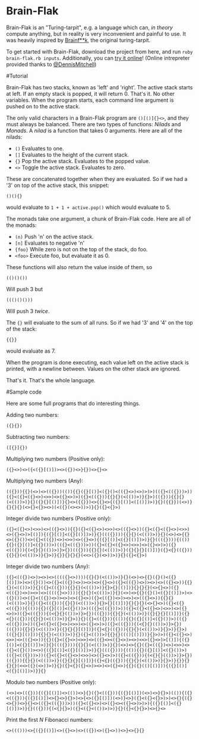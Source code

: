 # Brain-Flak

Brain-Flak is an "Turing-tarpit", e.g. a language which can, *in theory* compute anything, but in reality is very inconvenient and painful to use. It was heavily inspired by [Brainf**k](https://esolangs.org/wiki/Brainfuck), the original turing-tarpit.

To get started with Brain-Flak, download the project from here, and run `ruby brain-flak.rb inputs`. Additionally, you can [try it online](http://brain-flak.tryitonline.net/)! (Online intrepreter provided thanks to [@DennisMitchell](https://github.com/DennisMitchell))

#Tutorial

Brain-Flak has two stacks, known as 'left' and 'right'. The active stack starts at left. If an empty stack is popped, it will return 0. That's it. No other variables. When the program starts, each command line argument is pushed on to the active stack.

The only valid characters in a Brain-Flak program are `()[()]{}<>`, and they must always be balanced. There are two types of functions: *Nilads* and *Monads*. A *nilad* is a function that takes 0 arguments. Here are all of the nilads:

 - `()` Evaluates to one.
 - `[]` Evaluates to the height of the current stack.
 - `{}` Pop the active stack. Evaluates to the popped value.
 - `<>` Toggle the active stack. Evaluates to zero.

These are concatenated together when they are evaluated. So if we had a '3' on top of the active stack, this snippet:

    ()(){}
  
would evaluate to `1 + 1 + active.pop()` which would evaluate to 5.

The monads take one argument, a chunk of Brain-Flak code. Here are all of the monads:

 - `(n)` Push 'n' on the active stack.
 - `[n]` Evaluates to negative 'n'
 - `{foo}` While zero is not on the top of the stack, do foo.
 - `<foo>` Execute foo, but evaluate it as 0.

These functions will also return the value inside of them, so

    (()()())

Will push 3 but

    ((()()()))

Will push 3 *twice*.

The `{}` will evaluate to the sum of all runs.  So if we had '3' and '4' on the top of the stack:

    {{}}

would evaluate as 7.

When the program is done executing, each value left on the active stack is printed, with a newline between. Values on the other stack are ignored.

That's it. That's the whole language. 

#Sample code

Here are some full programs that do interesting things.

Adding two numbers:

    ({}{})

Subtracting two numbers:

    ([{}]{})

Multiplying two numbers (Positive only):

    ({}<>)<>({<({}[()])><>({})<>}{})<>{}<>

Multiplying two numbers (Any):

    (({})){{}(<>)<>(({}))(()){{}({}[()]<({}()<(({}<>)<>)>)>)(({}<(({}))>))({}<({}<({}<>)<>>)<>({}<>)>)({}<(({})){{}{}(<(())>)}{}>)(({})){{}{}(<(())>)}{}({}{}[()])}{}<>({{}})<>{{}<>{({}[()]<([()])>)}{}({{}})(<>)}{}{}{}(<>{}<{}><>)(<({}(<><>))>)}{}({}<{}>)

Integer divide two numbers (Positive only):

    ({}<({}<>)<>>)<>(({}<>)){{}({}<({}<>)<>>)<>(({}<>))({}<({}<({}<>)<>>)<>({}<>)>[()]){({}[()]<({}[()])>)}{}((({}))){{}{}(<(())>)}{}(<>)<>{{}<>({}())<>({}<(({})<>)<>>)<>({}<>){({}[()]<({}[()])>)}{}((({}))){(()){{}({}[()]<({}())>)(({}<(({}))>))({}<({}<({}<>)<>>)<>({}<>)>)({}<(({})){(<{}{}(())>)}>{})(({})){{}{}(<(())>)}({}{}{}[()])}({}<{}(({})){{}{}(<(())>)}{}>)}{}}{}{}{}(<<>({}(<>))>)}{}({}<{}>)

Integer divide two numbers (Any):

    ({}<(({})<>)><>)<>(((({}<>)))){{}{}(<(())>)}{}(<>)<>{{}({}()<({}[()])>)<>({}())<>({}<(({})<>)><>)<>({}<>)({}<(({})<>)><>)<>(({}<>)){{}{}(<(())>)}{}({}<(({})){{}{}(<(())>)}{}>{}[()])}{}{}{}(<>{}<>)({}<(({})<>)><>)<>(((({}<>)))){{}{}(<(())>)}{}(<>)<>{{}({}()<({}[()])>)<>({}())<>({}<(({})<>)><>)<>({}<>)({}<(({})<>)><>)<>(({}<>)){{}{}(<(())>)}{}({}<(({})){{}{}(<(())>)}{}>{}[()])}{}{}{}(<>{}<>)({}<({}<(({})){(()){{}({}[()]<({}())>)(({}<(({}))>))({}<({}<({}<>)<>>)<>({}<>)>)({}<(({})){(<{}{}(())>)}>{})(({})){{}{}(<(())>)}({}{}{}[()])}({}<{}(({})){{}{}(<(())>)}{}>)}{}({}<(({})){(()){{}({}[()]<({}())>)(({}<(({}))>))({}<({}<({}<>)<>>)<>({}<>)>)({}<(({})){(<{}{}(())>)}>{})(({})){{}{}(<(())>)}({}{}{}[()])}({}<{}(({})){{}{}(<(())>)}{}>)}{}>)(({}{}[()])){{}{}(<(())>)}{}({}<(())>){{}{}((()[()]))}{}>)>)({}<({}<>)<>>)<>(({}<>)){{}({}<({}<>)<>>)<>(({}<><({}<>)><>)<<>({}<>)>[()]){({}[()]<({}[()])>)}{}((({}))){{}{}(<(())>)}{}(<>)<>{{}({}<(({})<>)<>>)<>({}<({}())><>){({}[()]<({}[()])>)}{}((({}))){(()){{}({}[()]<({}())>)(({}<(({}))>))({}<({}<({}<>)<>>)<>({}<>)>)({}<(({})){(<{}{}(())>)}>{})(({})){{}{}(<(())>)}({}{}{}[()])}({}<{}(({})){{}{}(<(())>)}{}>)}{}}{}{}{}(<<>({}(<>))>)}{}({}<{}({}<>)><>)<>({}<>){{}({}(()[()])){({}[()]<({}[()])>)}}{}

Modulo two numbers (Positive only):

    (<>)<>(({})){({}[()])<>(())<>}{}({}<(({})){({}[()])(<>)<>}{}>)(()){({}<(({})){({}[()])<>{}<>}{}>)<>{<>({}[()])(<>)}<>}({}<({}<{}>)>)<>{}{({}<>{})<>}{}<>(({}<(({}))>))({}<({}<>)<>({}<><({}<>)>)>){({}[()]<({}[()])>)}{}(({})){(<{}{}>)({}<({}<(())>)>)}{}({}<{}{}>)<>{}<>

Print the first *N* Fibonacci numbers:

    <>((()))<>{({}[()])<>({}<>)<>(({})<>({}<>))<>}<>{}{}

